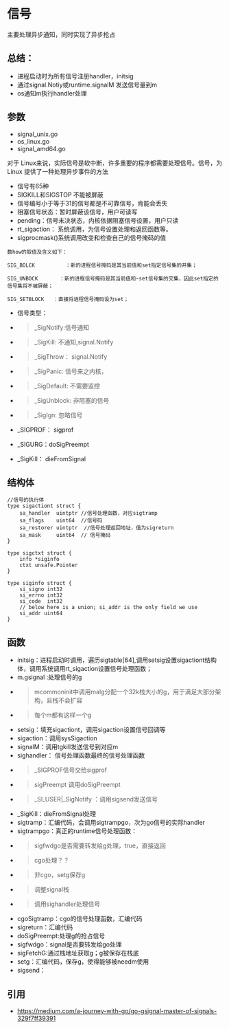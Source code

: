 # 信号
主要处理异步通知，同时实现了异步抢占
## 总结：
- 进程启动时为所有信号注册handler，initsig
- 通过signal.Notiy或runtime.signalM 发送信号量到m
- os通知m执行handler处理

## 参数
- signal_unix.go
- os_linux.go
- signal_amd64.go

对于 Linux来说，实际信号是软中断，许多重要的程序都需要处理信号。信号，为 Linux 提供了一种处理异步事件的方法

- 信号有65种
- SIGKILL和SIGSTOP 不能被屏蔽
- 信号编号小于等于31的信号都是不可靠信号，肯能会丢失
- 阻塞信号状态：暂时屏蔽该信号，用户可读写
- pending：信号未决状态，内核依据阻塞信号设置，用户只读
- rt_sigaction： 系统调用，为信号设置处理和返回函数等。
- sigprocmask()系统调用改变和检查自己的信号掩码的值
```
数how的取值及含义如下：

SIG_BOLCK          ：新的进程信号掩码是其当前值和set指定信号集的并集；

SIG_UNBOCK       ：新的进程信号掩码是其当前值和~set信号集的交集，因此set指定的信号集将不被屏蔽；

SIG_SETBLOCK   ：直接将进程信号掩码设为set；
```
- 信号类型：
- > _SigNotify:信号通知
- > _SigKill: 不通知,signal.Notify
- > _SigThrow： signal.Notify
- > _SigPanic: 信号来之内核，
- > _SigDefault: 不需要监控
- > _SigUnblock: 非阻塞的信号
- > _SigIgn: 忽略信号

- _SIGPROF： sigprof
- _SIGURG：doSigPreempt
- _SigKill： dieFromSignal
## 结构体
```
//信号的执行体
type sigactiont struct {
	sa_handler  uintptr //信号处理函数，对应sigtramp
	sa_flags    uint64  //信号码
	sa_restorer uintptr  //信号处理返回地址，值为sigreturn
	sa_mask     uint64  // 信号掩码
}

type sigctxt struct {
	info *siginfo
	ctxt unsafe.Pointer
}

type siginfo struct {
	si_signo int32
	si_errno int32
	si_code  int32
	// below here is a union; si_addr is the only field we use
	si_addr uint64
}

```


## 函数
- initsig：进程启动时调用，遍历sigtable[64],调用setsig设置sigactiont结构体，调用系统调用rt_sigaction设置信号处理函数；
- m.gsignal :处理信号的g
- > mcommoninit中调用malg分配一个32k栈大小的g，用于满足大部分架构，且栈不会扩容
- > 每个m都有这样一个g
- setsig：填充sigactiont，调用sigaction设置信号回调等
- sigaction：调用sysSigaction
- signalM：调用tgkill发送信号到对应m
- sighandler： 信号处理函数最终的信号处理函数
- > _SIGPROF信号交给sigprof
- > sigPreempt 调用doSigPreempt
- > _SI_USER|_SigNotify ：调用sigsend发送信号
- _SigKill：dieFromSignal处理
- sigtramp：汇编代码，会调用sigtrampgo，次为go信号的实际handler 
- sigtrampgo：真正的runtime信号处理函数：
- > sigfwdgo是否需要转发给g处理，true，直接返回
- > cgo处理？？
- > 非cgo，setg保存g
- > 调整signal栈
- > 调用sighandler处理信号
- cgoSigtramp：cgo的信号处理函数，汇编代码
- sigreturn：汇编代码
- doSigPreempt:处理g的抢占信号
- sigfwdgo：signal是否要转发给go处理
- sigFetchG:通过栈地址获取g；g被保存在栈底
- setg：汇编代码，保存g，使得能够被needm使用
- sigsend：

## 引用
- https://medium.com/a-journey-with-go/go-gsignal-master-of-signals-329f7ff39391
